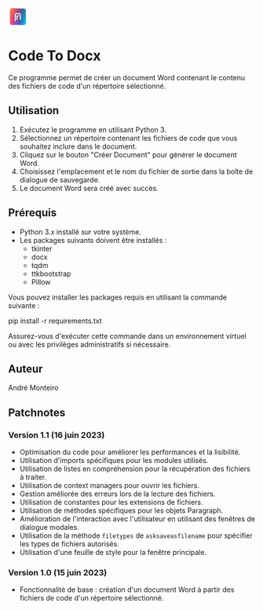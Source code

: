 ![Cover](https://github.com/Lumantis/CodeToWord/blob/main/Codetoword.png)

# Code To Docx

Ce programme permet de créer un document Word contenant le contenu des fichiers de code d'un répertoire sélectionné.

## Utilisation

1. Exécutez le programme en utilisant Python 3.
2. Sélectionnez un répertoire contenant les fichiers de code que vous souhaitez inclure dans le document.
3. Cliquez sur le bouton "Créer Document" pour générer le document Word.
4. Choisissez l'emplacement et le nom du fichier de sortie dans la boîte de dialogue de sauvegarde.
5. Le document Word sera créé avec succès.

## Prérequis

- Python 3.x installé sur votre système.
- Les packages suivants doivent être installés :
  - tkinter
  - docx
  - tqdm
  - ttkbootstrap
  - Pillow

Vous pouvez installer les packages requis en utilisant la commande suivante :

pip install -r requirements.txt


Assurez-vous d'exécuter cette commande dans un environnement virtuel ou avec les privilèges administratifs si nécessaire.

## Auteur

André Monteiro

## Patchnotes

### Version 1.1 (16 juin 2023)

- Optimisation du code pour améliorer les performances et la lisibilité.
- Utilisation d'imports spécifiques pour les modules utilisés.
- Utilisation de listes en compréhension pour la récupération des fichiers à traiter.
- Utilisation de context managers pour ouvrir les fichiers.
- Gestion améliorée des erreurs lors de la lecture des fichiers.
- Utilisation de constantes pour les extensions de fichiers.
- Utilisation de méthodes spécifiques pour les objets Paragraph.
- Amélioration de l'interaction avec l'utilisateur en utilisant des fenêtres de dialogue modales.
- Utilisation de la méthode `filetypes` de `asksaveasfilename` pour spécifier les types de fichiers autorisés.
- Utilisation d'une feuille de style pour la fenêtre principale.

### Version 1.0 (15 juin 2023)

- Fonctionnalité de base : création d'un document Word à partir des fichiers de code d'un répertoire sélectionné.
